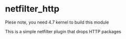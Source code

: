 # netfilter_http
Plese note, you need 4.7 kernel to build this module

This is a simple netfilter plugin that drops HTTP packages 

